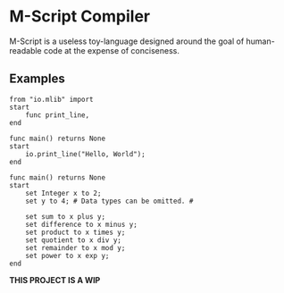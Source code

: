 # M-Script Compiler

M-Script is a useless toy-language designed around the goal of human-readable
code at the expense of conciseness.

## Examples
```
from "io.mlib" import
start
    func print_line,
end

func main() returns None
start
    io.print_line("Hello, World");
end
```

```
func main() returns None
start
    set Integer x to 2;
    set y to 4; # Data types can be omitted. #

    set sum to x plus y;
    set difference to x minus y;
    set product to x times y;
    set quotient to x div y;
    set remainder to x mod y;
    set power to x exp y;
end
```

**THIS PROJECT IS A WIP**
